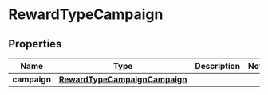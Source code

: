 

# RewardTypeCampaign


## Properties

| Name | Type | Description | Notes |
|------------ | ------------- | ------------- | -------------|
|**campaign** | [**RewardTypeCampaignCampaign**](RewardTypeCampaignCampaign.md) |  |  |



